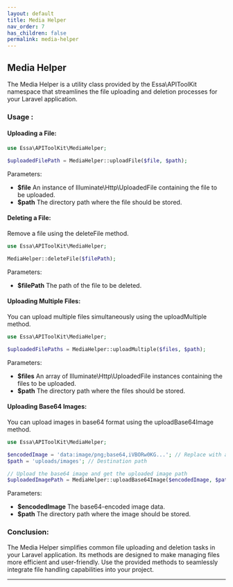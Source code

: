 ```yaml
---
layout: default
title: Media Helper
nav_order: 7
has_children: false
permalink: media-helper
---
```

## **Media Helper**
The Media Helper is a utility class provided by the Essa\APIToolKit namespace that streamlines the file uploading and deletion processes for your Laravel application.
### Usage :
#### **Uploading a File**:

```php
use Essa\APIToolKit\MediaHelper;

$uploadedFilePath = MediaHelper::uploadFile($file, $path);
```
Parameters:
- **$file** An instance of Illuminate\Http\UploadedFile containing the file to be uploaded.
- **$path** The directory path where the file should be stored.

#### **Deleting a File**:
Remove a file using the deleteFile method.
```php
use Essa\APIToolKit\MediaHelper;

MediaHelper::deleteFile($filePath);
```
Parameters:
- **$filePath** The path of the file to be deleted.
  
#### **Uploading Multiple Files**:
You can upload multiple files simultaneously using the uploadMultiple method.
```php
use Essa\APIToolKit\MediaHelper;

$uploadedFilePaths = MediaHelper::uploadMultiple($files, $path);
```
Parameters:

- **$files** An array of Illuminate\Http\UploadedFile instances containing the files to be uploaded.
- **$path** The directory path where the files should be stored.
  
#### **Uploading Base64 Images**:
You can upload images in base64 format using the uploadBase64Image method.
```php
use Essa\APIToolKit\MediaHelper;

$encodedImage = 'data:image/png;base64,iVBORw0KG...'; // Replace with actual base64 image data
$path = 'uploads/images'; // Destination path

// Upload the base64 image and get the uploaded image path
$uploadedImagePath = MediaHelper::uploadBase64Image($encodedImage, $path);
```
Parameters:
- **$encodedImage** The base64-encoded image data.
- **$path** The directory path where the image should be stored.

### Conclusion:
The Media Helper simplifies common file uploading and deletion tasks in your Laravel application. Its methods are designed to make managing files more efficient and user-friendly. Use the provided methods to seamlessly integrate file handling capabilities into your project.

----
